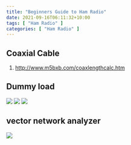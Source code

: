 ```yaml
---
title: "Beginners Guide to Ham Radio"
date: 2021-09-16T06:11:32+10:00
tags: [ "Ham Radio" ]
categories: [ "Ham Radio" ]
---
```


## Coaxial Cable
1. http://www.m5bxb.com/coaxlengthcalc.htm

## Dummy load
![](https://res.cloudinary.com/dkvj6mo4c/image/upload/v1632030091/ham%20radio/1260594278_phjlkh.jpg)
![](https://res.cloudinary.com/dkvj6mo4c/image/upload/v1632030110/ham%20radio/654019499_if4td0.jpg)
![](https://res.cloudinary.com/dkvj6mo4c/image/upload/v1632030135/ham%20radio/2065187217_yar57d.jpg)

## vector network analyzer
![](https://res.cloudinary.com/dkvj6mo4c/image/upload/v1632030165/ham%20radio/1800385841_we3pht.jpg)
